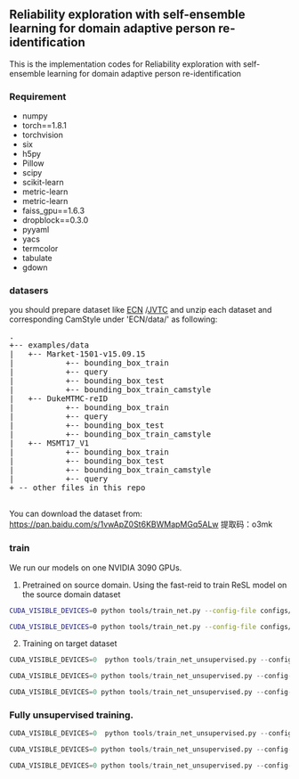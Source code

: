 ## Reliability exploration with self-ensemble learning for domain adaptive person re-identification
This is the implementation codes for Reliability exploration with self-ensemble learning for domain adaptive person re-identification

### Requirement

- numpy
- torch==1.8.1
- torchvision
- six
- h5py
- Pillow
- scipy
- scikit-learn
- metric-learn 
- metric-learn 
- faiss_gpu==1.6.3
- dropblock==0.3.0
- pyyaml
- yacs
- termcolor
- tabulate
- gdown

### datasers
you should prepare dataset like [ECN](https://github.com/zhunzhong07/ECN) /[JVTC](https://github.com/ljn114514/JVTC) and unzip each dataset and corresponding CamStyle under 'ECN/data/' as following:

<pre>
.
+-- examples/data
|   +-- Market-1501-v15.09.15
|           +-- bounding_box_train
|           +-- query
|           +-- bounding_box_test
|           +-- bounding_box_train_camstyle
|   +-- DukeMTMC-reID
|           +-- bounding_box_train
|           +-- query
|           +-- bounding_box_test
|           +-- bounding_box_train_camstyle
|   +-- MSMT17_V1
|           +-- bounding_box_train
|           +-- bounding_box_test
|           +-- bounding_box_train_camstyle
|           +-- query
+ -- other files in this repo

</pre>
You can download the dataset from: https://pan.baidu.com/s/1vwApZ0St6KBWMapMGq5ALw 提取码：o3mk 

### train
We run our models on one NVIDIA 3090 GPUs. 

1. Pretrained on source domain. 
Using the fast-reid to train ReSL model on the source domain dataset

```bash
CUDA_VISIBLE_DEVICES=0 python tools/train_net.py --config-file configs/Unsupervised/sbs_R50_resl_duke_supervised.yml 

CUDA_VISIBLE_DEVICES=0 python tools/train_net.py --config-file configs/Unsupervised/sbs_R50_resl_market_supervised.yml 
```


2. Training on target dataset

```python
CUDA_VISIBLE_DEVICES=0  python tools/train_net_unsupervised.py --config-file configs/Unsupervised/sbs_R50_resl_market.yml MODEL.WEIGHTS /path/to/checkpoint_file

CUDA_VISIBLE_DEVICES=0 python tools/train_net_unsupervised.py --config-file configs/Unsupervised/sbs_R50_resl_duke.yml  MODEL.WEIGHTS /path/to/checkpoint_file

CUDA_VISIBLE_DEVICES=0 python tools/train_net_unsupervised.py --config-file configs/Unsupervised/sbs_R50_resl_msmt17.yml  MODEL.WEIGHTS /path/to/checkpoint_file
```


### Fully unsupervised training.


```python
CUDA_VISIBLE_DEVICES=0  python tools/train_net_unsupervised.py --config-file configs/Unsupervised/sbs_R50_resl_market.yml

CUDA_VISIBLE_DEVICES=0 python tools/train_net_unsupervised.py --config-file configs/Unsupervised/sbs_R50_resl_duke.yml 

CUDA_VISIBLE_DEVICES=0 python tools/train_net_unsupervised.py --config-file configs/Unsupervised/sbs_R50_resl_msmt17.yml
```
